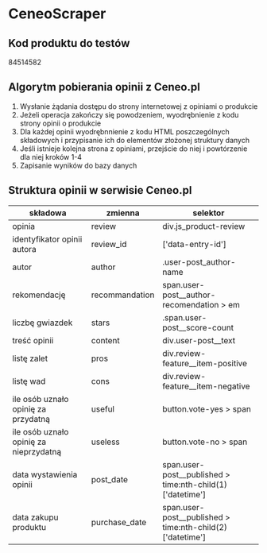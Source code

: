 # CeneoScraper
## Kod produktu do testów
84514582

## Algorytm pobierania opinii z Ceneo.pl
1. Wysłanie żądania dostępu do strony internetowej z opiniami o produkcie
2. Jeżeli operacja zakończy się powodzeniem, wyodrębnienie z kodu strony opinii o produkcie
3. Dla każdej opinii wyodrębnnienie z kodu HTML poszczególnych składowych i przypisanie ich do elementów złożonej struktury danych
4. Jeśli istnieje kolejna strona z opiniami, przejście do niej i powtórzenie dla niej kroków 1-4
5. Zapisanie wyników do bazy danych


## Struktura opinii w serwisie Ceneo.pl
|składowa|zmienna|selektor|
|--------|-------|--------|
|opinia|review|div.js_product-review|
|identyfikator opinii autora|review_id|['data-entry-id']|
|autor|author|.user-post_author-name|
|rekomendację|recommandation|span.user-post__author-recomendation > em|
|liczbę gwiazdek|stars|.span.user-post__score-count|
|treść opinii|content|div.user-post__text|
|listę zalet|pros|div.review-feature__item-positive|
|listę wad|cons|div.review-feature__item-negative|
|ile osób uznało opinię za przydatną |useful|button.vote-yes > span|
|ile osób uznało opinię za nieprzydatną|useless|button.vote-no > span| 
|data wystawienia opinii|post_date|span.user-post__published > time:nth-child(1)['datetime']|
|data zakupu produktu|purchase_date|span.user-post__published > time:nth-child(2)['datetime']|

